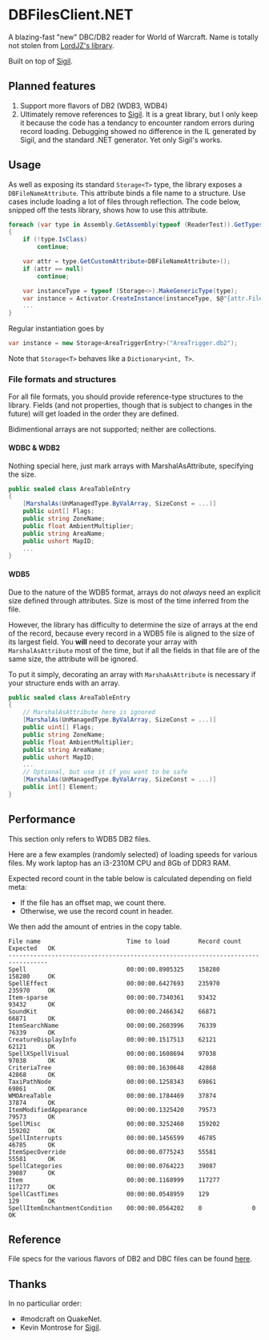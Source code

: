 # DBFilesClient.NET
A blazing-fast "new" DBC/DB2 reader for World of Warcraft.
Name is totally not stolen from [LordJZ's library](http://github.com/LordJZ/DBFilesClient.NET).

Built on top of [Sigil](https://github.com/kevin-montrose/Sigil).

## Planned features

1. Support more flavors of DB2 (WDB3, WDB4)
2. Ultimately remove references to [Sigil](https://github.com/kevin-montrose/Sigil). It is a great library, but I only keep it because the code has a tendancy to encounter random errors during record loading. Debugging showed no difference in the IL generated by Sigil, and the standard .NET generator. Yet only Sigil's works.

## Usage

As well as exposing its standard `Storage<T>` type, the library exposes a `DBFileNameAttribute`. This attribute binds a file name to a structure. Use cases include loading a lot of files through reflection. The code below, snipped off the tests library, shows how to use this attribute.

```csharp
foreach (var type in Assembly.GetAssembly(typeof (ReaderTest)).GetTypes())
{
    if (!type.IsClass)
        continue;

    var attr = type.GetCustomAttribute<DBFileNameAttribute>();
    if (attr == null)
        continue;

    var instanceType = typeof (Storage<>).MakeGenericType(type);
    var instance = Activator.CreateInstance(instanceType, $@"{attr.FileName}.db2");
    ...
}
```

Regular instantiation goes by

```csharp
var instance = new Storage<AreaTriggerEntry>("AreaTrigger.db2");
```

Note that `Storage<T>` behaves like a `Dictionary<int, T>`.

### File formats and structures

For all file formats, you should provide reference-type structures to the library. Fields (and not properties, though that is subject to changes in the future) will get loaded in the order they are defined.

Bidimentional arrays are not supported; neither are collections.

#### WDBC & WDB2

Nothing special here, just mark arrays with MarshalAsAttribute, specifying the size.

```c#
public sealed class AreaTableEntry
{
    [MarshalAs(UnManagedType.ByValArray, SizeConst = ...)]
    public uint[] Flags;
    public string ZoneName;
    public float AmbientMultiplier;
    public string AreaName;
    public ushort MapID;
    ...
}
```

#### WDB5

Due to the nature of the WDB5 format, arrays do not *always* need an explicit size defined through attributes. Size is most of the time inferred from the file.

However, the library has difficulty to determine the size of arrays at the end of the record, because every record in a WDB5 file is aligned to the size of its largest field. You **will** need to decorate your array with `MarshalAsAttribute` most of the time, but if all the fields in that file are of the same size, the attribute will be ignored.

To put it simply, decorating an array with `MarshaAsAttribute` is necessary if your structure ends with an array.

```c#
public sealed class AreaTableEntry
{
    // MarshalAsAttribute here is ignored
    [MarshalAs(UnManagedType.ByValArray, SizeConst = ...)]
    public uint[] Flags;
    public string ZoneName;
    public float AmbientMultiplier;
    public string AreaName;
    public ushort MapID;
    ...
    // Optional, but use it if you want to be safe
    [MarshalAs(UnManagedType.ByValArray, SizeConst = ...)]
    public int[] Element;
}
```

## Performance

This section only refers to WDB5 DB2 files. 

Here are a few examples (randomly selected) of loading speeds for various files.
My work laptop has an i3-2310M CPU and 8Gb of DDR3 RAM.

Expected record count in the table below is calculated depending on field meta:
* If the file has an offset map, we count there.
* Otherwise, we use the record count in header.

We then add the amount of entries in the copy table.

```
File name                        Time to load        Record count   Expected   OK
---------------------------------------------------------------------------------
Spell                            00:00:00.8905325    158280         158280     OK
SpellEffect                      00:00:00.6427693    235970         235970     OK
Item-sparse                      00:00:00.7340361    93432          93432      OK
SoundKit                         00:00:00.2466342    66871          66871      OK
ItemSearchName                   00:00:00.2603996    76339          76339      OK
CreatureDisplayInfo              00:00:00.1517513    62121          62121      OK
SpellXSpellVisual                00:00:00.1608694    97038          97038      OK
CriteriaTree                     00:00:00.1630648    42868          42868      OK
TaxiPathNode                     00:00:00.1258343    69861          69861      OK
WMOAreaTable                     00:00:00.1784469    37874          37874      OK
ItemModifiedAppearance           00:00:00.1325420    79573          79573      OK
SpellMisc                        00:00:00.3252460    159202         159202     OK
SpellInterrupts                  00:00:00.1456599    46785          46785      OK
ItemSpecOverride                 00:00:00.0775243    55581          55581      OK
SpellCategories                  00:00:00.0764223    39087          39087      OK
Item                             00:00:00.1168999    117277         117277     OK
SpellCastTimes                   00:00:00.0548959    129            129        OK
SpellItemEnchantmentCondition    00:00:00.0564202    0              0          OK
```

## Reference

File specs for the various flavors of DB2 and DBC files can be found [here](http://wowdev.wiki/DBC).

## Thanks

In no particuliar order:
- #modcraft on QuakeNet.
- Kevin Montrose for [Sigil](https://github.com/kevin-montrose/Sigil).
